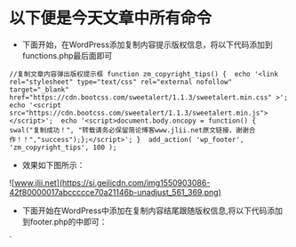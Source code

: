 # 以下便是今天文章中所有命令 #
* 下面开始，在WordPress添加复制内容提示版权信息，将以下代码添加到functions.php最后面即可

 `//复制文章内容弹出版权提示框 function zm_copyright_tips() { 
 echo '<link rel="stylesheet" type="text/css" rel="external nofollow" target="_blank" href="https://cdn.bootcss.com/sweetalert/1.1.3/sweetalert.min.css" >'; 
 echo '<script src="https://cdn.bootcss.com/sweetalert/1.1.3/sweetalert.min.js"></script>'; 
 echo '<script>document.body.oncopy = function() { swal("复制成功！", "转载请务必保留简论博客www.jlii.net原文链接，谢谢合作！！","success");};</script>'; } 
 add_action( 'wp_footer', 'zm_copyright_tips', 100 );`
  
* 效果如下图所示：

![www.jlii.net](https://si.geilicdn.com/img1550903086-42f80000017abccccce70a21146b-unadjust_561_369.png)

*  下面开始在WordPress中添加在复制内容结尾跟随版权信息,将以下代码添加到footer.php的中即可：

`
<script type="text/javascript"> 
function addLink() { 
var selection = window.getSelection(); 
pagelink = ". 原文出自简论博客[https://www.jlii.net] 转载请保留原文链接: " + document.location.href; 
copytext = selection + pagelink; 
newdiv = document.createElement('div'); 
newdiv.style.position = 'absolute'; 
newdiv.style.left = '-99999px'; document.body.appendChild(newdiv); newdiv.innerHTML = copytext; 
selection.selectAllChildren(newdiv); 
window.setTimeout(function () { 
document.body.removeChild(newdiv); 
}, 100); 
} 
document.oncopy = addLink; 
</script><script type="text/javascript">
`

原文文章：[https://www.jlii.net/1676.html](https://www.jlii.net/1676.html)  



